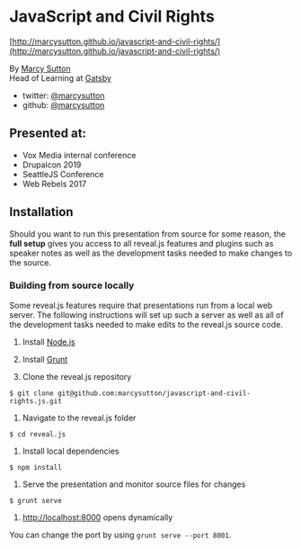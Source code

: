 # JavaScript and Civil Rights
[http://marcysutton.github.io/javascript-and-civil-rights/](http://marcysutton.github.io/javascript-and-civil-rights/)

By [Marcy Sutton](http://marcysutton.com)<br>
Head of Learning at [Gatsby](https://gatsbyjs.com)

- twitter: [@marcysutton](https://twitter.com/marcysutton)
- github: [@marcysutton](https://github.com/marcysutton)

## Presented at:
* Vox Media internal conference
* Drupalcon 2019
* SeattleJS Conference
* Web Rebels 2017

## Installation

Should you want to run this presentation from source for some reason, the **full setup** gives you access to all reveal.js features and plugins such as speaker notes as well as the development tasks needed to make changes to the source.

### Building from source locally
Some reveal.js features require that presentations run from a local web server. The following instructions will set up such a server as well as all of the development tasks needed to make edits to the reveal.js source code.

1. Install [Node.js](http://nodejs.org/)

1. Install [Grunt](http://gruntjs.com/getting-started#installing-the-cli)

1. Clone the reveal.js repository
```
$ git clone git@github.com:marcysutton/javascript-and-civil-rights.js.git
```

1. Navigate to the reveal.js folder
```
$ cd reveal.js
```

1. Install local dependencies
```
$ npm install
```

1. Serve the presentation and monitor source files for changes
```
$ grunt serve
```

1. <http://localhost:8000> opens dynamically

You can change the port by using `grunt serve --port 8001`.
